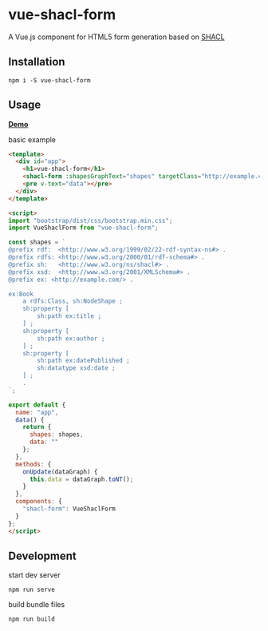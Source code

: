 # vue-shacl-form
A Vue.js component for HTML5 form generation based on [SHACL](https://www.w3.org/TR/shacl/)

## Installation
```
npm i -S vue-shacl-form
```

## Usage
[**Demo**](https://jsfiddle.net/Babibubebon/eywraw8t/512093/)

basic example
```html
<template>
  <div id="app">
    <h1>vue-shacl-form</h1>
    <shacl-form :shapesGraphText="shapes" targetClass="http://example.com/Book" @update="onUpdate"></shacl-form>
    <pre v-text="data"></pre>
  </div>
</template>

<script>
import "bootstrap/dist/css/bootstrap.min.css";
import VueShaclForm from "vue-shacl-form";

const shapes = `
@prefix rdf:  <http://www.w3.org/1999/02/22-rdf-syntax-ns#> .
@prefix rdfs: <http://www.w3.org/2000/01/rdf-schema#> .
@prefix sh:   <http://www.w3.org/ns/shacl#> .
@prefix xsd:  <http://www.w3.org/2001/XMLSchema#> .
@prefix ex: <http://example.com/> .

ex:Book
    a rdfs:Class, sh:NodeShape ;
    sh:property [
        sh:path ex:title ;
    ] ;
    sh:property [
        sh:path ex:author ;
    ] ;
    sh:property [
        sh:path ex:datePublished ;
        sh:datatype xsd:date ;
    ] ;
    .
`;

export default {
  name: "app",
  data() {
    return {
      shapes: shapes,
      data: ""
    };
  },
  methods: {
    onUpdate(dataGraph) {
      this.data = dataGraph.toNT();
    }
  },
  components: {
    "shacl-form": VueShaclForm
  }
};
</script>
```

## Development
start dev server
```
npm run serve
```

build bundle files
```
npm run build
```
